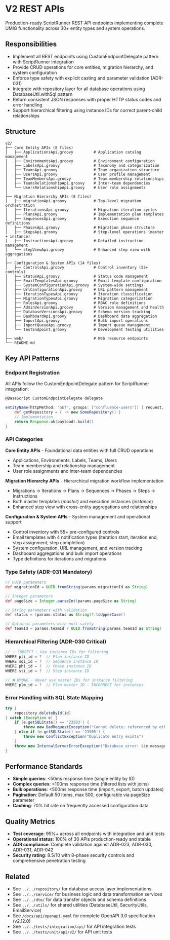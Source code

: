 # V2 REST APIs

Production-ready ScriptRunner REST API endpoints implementing complete UMIG functionality across 30+ entity types and system operations.

## Responsibilities

- Implement all REST endpoints using CustomEndpointDelegate pattern with ScriptRunner integration
- Provide CRUD operations for core entities, migration hierarchy, and system configuration
- Enforce type safety with explicit casting and parameter validation (ADR-031)
- Integrate with repository layer for all database operations using DatabaseUtil.withSql pattern
- Return consistent JSON responses with proper HTTP status codes and error handling
- Support hierarchical filtering using instance IDs for correct parent-child relationships

## Structure

```
v2/
├── Core Entity APIs (8 files)
│   ├── ApplicationsApi.groovy         # Application catalog management
│   ├── EnvironmentsApi.groovy         # Environment configuration
│   ├── LabelsApi.groovy               # Taxonomy and categorization
│   ├── TeamsApi.groovy                # Team organization structure
│   ├── UsersApi.groovy                # User profile management
│   ├── TeamMembersApi.groovy          # Team membership relationships
│   ├── TeamsRelationshipApi.groovy    # Inter-team dependencies
│   └── UsersRelationshipApi.groovy    # User role assignments
│
├── Migration Hierarchy APIs (8 files)
│   ├── migrationApi.groovy            # Top-level migration orchestration
│   ├── IterationsApi.groovy           # Migration iteration cycles
│   ├── PlansApi.groovy                # Implementation plan templates
│   ├── SequencesApi.groovy            # Execution sequence definitions
│   ├── PhasesApi.groovy               # Migration phase structure
│   ├── StepsApi.groovy                # Step-level operations (master + instance)
│   ├── InstructionsApi.groovy         # Detailed instruction management
│   └── stepViewApi.groovy             # Enhanced step view with aggregations
│
├── Configuration & System APIs (14 files)
│   ├── ControlsApi.groovy             # Control inventory (55+ controls)
│   ├── StatusApi.groovy               # Status code management
│   ├── EmailTemplatesApi.groovy       # Email template configuration
│   ├── SystemConfigurationApi.groovy  # System-wide settings
│   ├── UrlConfigurationApi.groovy     # URL pattern management
│   ├── IterationTypesApi.groovy       # Iteration classification
│   ├── MigrationTypesApi.groovy       # Migration categorization
│   ├── RolesApi.groovy                # RBAC role definitions
│   ├── AdminVersionApi.groovy         # Version management and health
│   ├── DatabaseVersionsApi.groovy     # Schema version tracking
│   ├── DashboardApi.groovy            # Dashboard data aggregation
│   ├── ImportApi.groovy               # Bulk import operations
│   ├── ImportQueueApi.groovy          # Import queue management
│   └── testEndpoint.groovy            # Development testing utilities
│
├── web/                               # Web resource endpoints
└── README.md
```

## Key API Patterns

### Endpoint Registration

All APIs follow the CustomEndpointDelegate pattern for ScriptRunner integration:

```groovy
@BaseScript CustomEndpointDelegate delegate

entityName(httpMethod: "GET", groups: ["confluence-users"]) { request, binding ->
    def getRepository = { -> new SomeRepository() }
    // Implementation
    return Response.ok(payload).build()
}
```

### API Categories

**Core Entity APIs** - Foundational data entities with full CRUD operations

- Applications, Environments, Labels, Teams, Users
- Team membership and relationship management
- User role assignments and inter-team dependencies

**Migration Hierarchy APIs** - Hierarchical migration workflow implementation

- Migrations → Iterations → Plans → Sequences → Phases → Steps → Instructions
- Both master templates (_master_) and execution instances (_instance_)
- Enhanced step view with cross-entity aggregations and relationships

**Configuration & System APIs** - System management and operational support

- Control inventory with 55+ pre-configured controls
- Email templates with 4 notification types (iteration start, iteration end, step assignment, step completion)
- System configuration, URL management, and version tracking
- Dashboard aggregations and bulk import operations
- Type definitions for iterations and migrations

### Type Safety (ADR-031 Mandatory)

```groovy
// UUID parameters
def migrationId = UUID.fromString(params.migrationId as String)

// Integer parameters
def pageSize = Integer.parseInt(params.pageSize as String)

// String parameters with validation
def status = (params.status as String)?.toUpperCase()

// Optional parameters with null safety
def teamId = params.teamId ? UUID.fromString(params.teamId as String) : null
```

### Hierarchical Filtering (ADR-030 Critical)

```groovy
// ✅ CORRECT - Use instance IDs for filtering
WHERE pli_id = ?  // Plan instance ID
WHERE sqi_id = ?  // Sequence instance ID
WHERE phi_id = ?  // Phase instance ID
WHERE sti_id = ?  // Step instance ID

// ❌ WRONG - Never use master IDs for instance filtering
WHERE plm_id = ?  // Plan master ID - INCORRECT for instances
```

### Error Handling with SQL State Mapping

```groovy
try {
    repository.deleteById(id)
} catch (Exception e) {
    if (e.getSQLState() == '23503') {
        throw new BadRequestException("Cannot delete: referenced by other records")
    } else if (e.getSQLState() == '23505') {
        throw new ConflictException("Duplicate entry exists")
    }
    throw new InternalServerErrorException("Database error: ${e.message}")
}
```

## Performance Standards

- **Simple queries**: <50ms response time (single entity by ID)
- **Complex queries**: <100ms response time (filtered lists with joins)
- **Bulk operations**: <500ms response time (import, export, batch updates)
- **Pagination**: Default 50 items, max 500, configurable via pageSize parameter
- **Caching**: 70% hit rate on frequently accessed configuration data

## Quality Metrics

- **Test coverage**: 95%+ across all endpoints with integration and unit tests
- **Operational status**: 100% of 30 APIs production-ready and stable
- **ADR compliance**: Complete validation against ADR-023, ADR-030, ADR-031, ADR-042
- **Security rating**: 8.5/10 with 8-phase security controls and comprehensive penetration testing

## Related

- See `../../repository/` for database access layer implementations
- See `../../service/` for business logic and data transformation services
- See `../../dto/` for data transfer objects and schema definitions
- See `../../utils/` for shared utilities (DatabaseUtil, SecurityUtils, EmailService)
- See `/docs/api/openapi.yaml` for complete OpenAPI 3.0 specification (v2.12.0)
- See `../../tests/integration/api/` for API integration tests
- See `../../tests/unit/api/v2/` for API unit tests
